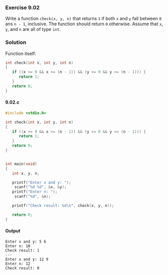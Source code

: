 ### Exercise 9.02
Write a function `check(x, y, n)` that returns `1` if both `x` and `y` fall between `0` ans `n - 1`, inclusive. The function should return `0` otherwise. Assume that `x`, `y`, and `n` are all of type `int`.
### Solution
Function itself:
```c
int check(int x, int y, int n)
{
   if ((x >= 0 && x <= (n - 1)) && (y >= 0 && y <= (n - 1))) {
      return 1;
   }
   return 0;
}
```
#### 9.02.c
```c
#include <stdio.h> 

int check(int x, int y, int n)
{
   if ((x >= 0 && x <= (n - 1)) && (y >= 0 && y <= (n - 1))) {
      return 1;
   }
   return 0;
}


int main(void)
{
   int x, y, n;

   printf("Enter x and y: ");
    scanf("%d %d", &x, &y);
   printf("Enter n: ");
    scanf("%d", &n);

   printf("Check result: %d\n", check(x, y, n));

   return 0;
}
```
#### Output
```
Enter x and y: 5 6
Enter n: 10
Check result: 1
---
Enter x and y: 12 9
Enter n: 12
Check result: 0
```
